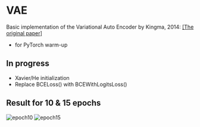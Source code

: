 # VAE
Basic implementation of the Variational Auto Encoder by Kingma, 2014: [[The original paper]](https://arxiv.org/pdf/1312.6114.pdf)

* for PyTorch warm-up

## In progress
* Xavier/He initialization
* Replace BCELoss() with BCEWithLogitsLoss()

## Result for 10 & 15 epochs

![epoch10](https://github.com/skywalker023/papers2code/blob/master/VAE/generated_images_by_10epochs.png?raw=true)
![epoch15](https://github.com/skywalker023/papers2code/blob/master/VAE/generated_images_by_15epochs.png?raw=true)
